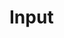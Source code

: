 # Input

<code src='./demo.tsx'></code>

<code src='./demo02.tsx'></code>

<code src='./demo03.tsx'></code>

<code src='./demo04.tsx'></code>
